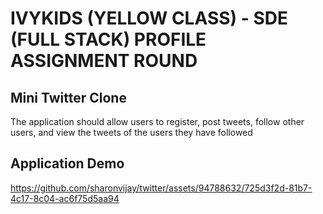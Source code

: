 # IVYKIDS (YELLOW CLASS) - SDE (FULL STACK) PROFILE ASSIGNMENT ROUND

## Mini Twitter Clone

The application should allow users to register, post tweets, follow other users, and view the tweets of the users they have followed

## Application Demo


https://github.com/sharonvijay/twitter/assets/94788632/725d3f2d-81b7-4c17-8c04-ac6f75d5aa94

